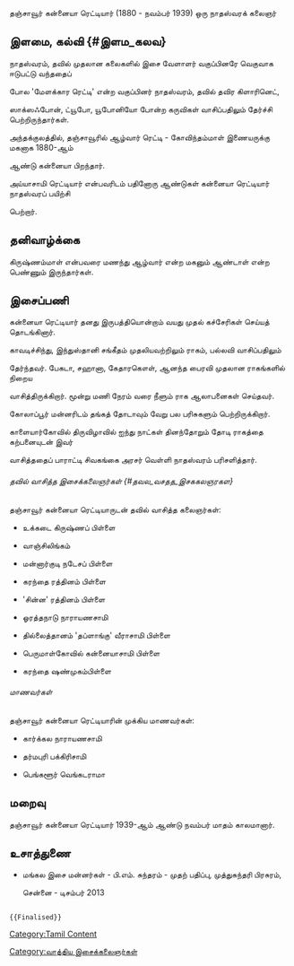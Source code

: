 தஞ்சாவூர் கன்னையா ரெட்டியார் (1880 - நவம்பர் 1939) ஒரு நாதஸ்வரக் கலைஞர்

## இளமை, கல்வி {#இளம_கலவ}

நாதஸ்வரம், தவில் முதலான கலைகளில் இசை வேளாளர் வகுப்பினரே வெகுவாக ஈடுபட்டு வந்ததைப்
போல \'மேளக்கார ரெட்டி' என்ற வகுப்பினர் நாதஸ்வரம், தவில் தவிர கிளாரினெட்,
ஸாக்ஸஃபோன், ட்யூபோ, யூபோனியோ போன்ற கருவிகள் வாசிப்பதிலும் தேர்ச்சி பெற்றிருந்தார்கள்.

அந்தக்குலத்தில், தஞ்சாவூரில் ஆழ்வார் ரெட்டி - கோவிந்தம்மாள் இணையருக்கு மகனாக 1880-ஆம்
ஆண்டு கன்னையா பிறந்தார்.

அய்யாசாமி ரெட்டியார் என்பவரிடம் பதினோரு ஆண்டுகள் கன்னையா ரெட்டியார் நாதஸ்வரப் பயிற்சி
பெற்றார்.

## தனிவாழ்க்கை

கிருஷ்ணம்மாள் என்பவரை மணந்து ஆழ்வார் என்ற மகனும் ஆண்டாள் என்ற பெண்ணும் இருந்தார்கள்.

## இசைப்பணி

கன்னையா ரெட்டியார் தனது இருபத்தியொன்றாம் வயது முதல் கச்சேரிகள் செய்யத் தொடங்கினார்.
காவடிச்சிந்து, இந்துஸ்தானி சங்கீதம் முதலியவற்றிலும் ராகம், பல்லவி வாசிப்பதிலும்
தேர்ந்தவர். பேகடா, சஹானா, கேதாரகௌள், ஆனந்த பைரவி முதலான ராகங்களில் நிறைய
வாசித்திருக்கிறார். மூன்று மணி நேரம் வரை நீளும் ராக ஆலாபனைகள் செய்தவர்.

கோலாப்பூர் மன்னரிடம் தங்கத் தோடாவும் வேறு பல பரிசுகளும் பெற்றிருக்கிறார்.
காளையார்கோவில் திருவிழாவில் ஐந்து நாட்கள் தினந்தோறும் தோடி ராகத்தை கற்பனையுடன் இவர்
வாசித்ததைப் பாராட்டி சிவகங்கை அரசர் வெள்ளி நாதஸ்வரம் பரிசளித்தார்.

###### தவில் வாசித்த இசைக்கலைஞர்கள் {#தவல_வசதத_இசககலஞரகள}

தஞ்சாவூர் கன்னையா ரெட்டியாருடன் தவில் வாசித்த கலைஞர்கள்:

-   உக்கடை கிருஷ்ணப் பிள்ளை
-   வாஞ்சிலிங்கம்
-   மன்னார்குடி நடேசப் பிள்ளை
-   கரந்தை ரத்தினம் பிள்ளை
-   'சின்ன' ரத்தினம் பிள்ளை
-   ஓரத்தநாடு நாராயணசாமி
-   தில்லைத்தானம் \'தப்ளாங்கு' வீராசாமி பிள்ளை
-   பெருமாள்கோவில் கன்னையாசாமி பிள்ளை
-   கரந்தை ஷண்முகம்பிள்ளை

###### மாணவர்கள்

தஞ்சாவூர் கன்னையா ரெட்டியாரின் முக்கிய மாணவர்கள்:

-   கார்க்கல நாராயணசாமி
-   தர்மபுரி பக்கிரிசாமி
-   பெங்களூர் வெங்கடராமா

## மறைவு

தஞ்சாவூர் கன்னையா ரெட்டியார் 1939-ஆம் ஆண்டு நவம்பர் மாதம் காலமானார்.

## உசாத்துணை

-   மங்கல இசை மன்னர்கள் - பி.எம். சுந்தரம் - முதற் பதிப்பு, முத்துசுந்தரி பிரசுரம்,
    சென்னை - டிசம்பர் 2013

```{=mediawiki}
{{Finalised}}
```
[Category:Tamil Content](Category:Tamil_Content "wikilink")
[Category:வாத்திய இசைக்கலைஞர்கள்](Category:வாத்திய_இசைக்கலைஞர்கள் "wikilink")
